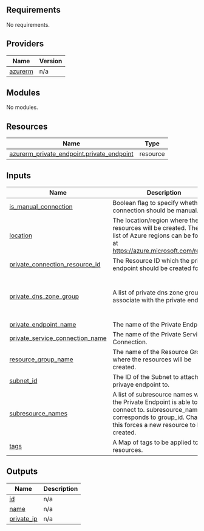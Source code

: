 <!-- BEGIN_TF_DOCS -->
## Requirements

No requirements.

## Providers

| Name | Version |
|------|---------|
| <a name="provider_azurerm"></a> [azurerm](#provider\_azurerm) | n/a |

## Modules

No modules.

## Resources

| Name | Type |
|------|------|
| [azurerm_private_endpoint.private_endpoint](https://registry.terraform.io/providers/hashicorp/azurerm/latest/docs/resources/private_endpoint) | resource |

## Inputs

| Name | Description | Type | Default | Required |
|------|-------------|------|---------|:--------:|
| <a name="input_is_manual_connection"></a> [is\_manual\_connection](#input\_is\_manual\_connection) | Boolean flag to specify whether the connection should be manual. | `bool` | `false` | no |
| <a name="input_location"></a> [location](#input\_location) | The location/region where the resources will be created. The full list of Azure regions can be found at https://azure.microsoft.com/regions | `string` | `"uksouth"` | no |
| <a name="input_private_connection_resource_id"></a> [private\_connection\_resource\_id](#input\_private\_connection\_resource\_id) | The Resource ID which the private endpoint should be created for. | `string` | n/a | yes |
| <a name="input_private_dns_zone_group"></a> [private\_dns\_zone\_group](#input\_private\_dns\_zone\_group) | A list of private dns zone groups to associate with the private endpoint. | <pre>list(object({<br>    enabled              = bool<br>    name                 = string<br>    private_dns_zone_ids = list(string)<br>  }))</pre> | `[]` | no |
| <a name="input_private_endpoint_name"></a> [private\_endpoint\_name](#input\_private\_endpoint\_name) | The name of the Private Endpoint. | `string` | n/a | yes |
| <a name="input_private_service_connection_name"></a> [private\_service\_connection\_name](#input\_private\_service\_connection\_name) | The name of the Private Service Connection. | `string` | n/a | yes |
| <a name="input_resource_group_name"></a> [resource\_group\_name](#input\_resource\_group\_name) | The name of the Resource Group where the resources will be created. | `string` | n/a | yes |
| <a name="input_subnet_id"></a> [subnet\_id](#input\_subnet\_id) | The ID of the Subnet to attach the privaye endpoint to. | `string` | n/a | yes |
| <a name="input_subresource_names"></a> [subresource\_names](#input\_subresource\_names) | A list of subresource names which the Private Endpoint is able to connect to. subresource\_names corresponds to group\_id. Changing this forces a new resource to be created. | `list(string)` | n/a | yes |
| <a name="input_tags"></a> [tags](#input\_tags) | A Map of tags to be applied to the resources. | `map(any)` | n/a | yes |

## Outputs

| Name | Description |
|------|-------------|
| <a name="output_id"></a> [id](#output\_id) | n/a |
| <a name="output_name"></a> [name](#output\_name) | n/a |
| <a name="output_private_ip"></a> [private\_ip](#output\_private\_ip) | n/a |
<!-- END_TF_DOCS -->